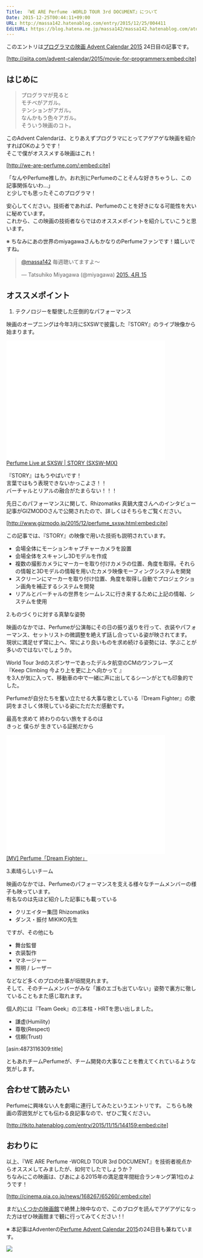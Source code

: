 ```yaml
---
Title: 『WE ARE Perfume -WORLD TOUR 3rd DOCUMENT』について
Date: 2015-12-25T00:44:11+09:00
URL: http://massa142.hatenablog.com/entry/2015/12/25/004411
EditURL: https://blog.hatena.ne.jp/massa142/massa142.hatenablog.com/atom/entry/6653586347149772741
---
```


このエントリは[プログラマの映画 Advent Calendar 2015](http://qiita.com/advent-calendar/2015/movie-for-programmers) 24日目の記事です。

[http://qiita.com/advent-calendar/2015/movie-for-programmers:embed:cite]

## はじめに

> プログラマが見ると  
モチベがアガル。  
テンションがアガル。  
なんかもう色々アガル。  
そういう映画のコト。

このAdvent Calendarは、とりあえずプログラマにとってアゲアゲな映画を紹介すればOKのようです！  
そこで僕がオススメする映画はこれ！

[http://we-are-perfume.com/:embed:cite]

「なんやPerfume推しか。おれ別にPerfumeのことそんな好きちゃうし、この記事関係ないわ...」  
と少しでも思ったそこのプログラマ！

安心してください。技術者であれば、Perfumeのことを好きになる可能性を大いに秘めています。  
これから、この映画の技術者ならではのオススメポイントを紹介していこうと思います。

※ ちなみにあの世界のmiyagawaさんもかなりのPerfumeファンです！嬉しいですね。

<blockquote class="twitter-tweet" lang="ja"><p lang="ja" dir="ltr"><a href="https://twitter.com/massa142">@massa142</a> 毎週聴いてますよ〜</p>&mdash; Tatsuhiko Miyagawa (@miyagawa) <a href="https://twitter.com/miyagawa/status/588136216404611072">2015, 4月 15</a></blockquote>
<script async src="//platform.twitter.com/widgets.js" charset="utf-8"></script>


## オススメポイント

1. テクノロジーを駆使した圧倒的なパフォーマンス

映画のオープニングは今年3月にSXSWで披露した『STORY』のライブ映像から始まります。

<iframe width="420" height="315" frameborder="0" allowfullscreen="" src="//www.youtube.com/embed/zZiPIgCtIxg"></iframe><br><a href="https://youtube.com/watch?v=zZiPIgCtIxg">Perfume Live at SXSW | STORY (SXSW-MIX)</a>

『STORY』はもうやばいです！  
言葉ではもう表現できないかっこよさ！！  
 バーチャルとリアルの融合がたまらない！！！

先日このパフォーマンスに関して、Rhizomatiks 真鍋大度さんへのインタビュー記事がGIZMODOさんで公開されたので、詳しくはそちらをご覧ください。

[http://www.gizmodo.jp/2015/12/perfume_sxsw.html:embed:cite]

この記事では、『STORY』の映像で用いた技術も説明されています。
> 
+ 会場全体にモーションキャプチャーカメラを設置  
+ 会場全体をスキャンし3Dモデルを作成
+ 複数の撮影カメラにマーカーを取り付けカメラの位置、角度を取得。それらの情報と3Dモデルの情報を用いたカメラ映像モーフィングシステムを開発
+ スクリーンにマーカーを取り付け位置、角度を取得し自動でプロジェクション画角を補正するシステムを開発
+ リアルとバーチャルの世界をシームレスに行き来するために上記の情報、システムを使用

2.ものづくりに対する真摯な姿勢

映画のなかでは、Perfumeが公演毎にその日の振り返りを行って、衣装やパフォーマンス、セットリストの微調整を絶えず話し合っている姿が映されてます。  
現状に満足せず常に上へ、常により良いものを求め続ける姿勢には、学ぶことが多いのではないでしょうか。

World Tour 3rdのスポンサーであったデルタ航空のCMのワンフレーズ  
『Keep Climbing 今より上を更に上へ向かって 』  
を3人が気に入って、移動車の中で一緒に声に出してるシーンがとても印象的でした。

Perfumeが自分たちを奮い立たせる大事な歌としている『Dream Fighter』の歌詞をまさしく体現している姿にただただ感動です。

>
最高を求めて 終わりのない旅をするのは  
きっと 僕らが 生きている証拠だから 

<iframe width="420" height="315" frameborder="0" allowfullscreen="" src="//www.youtube.com/embed/rBX5YGPNDbs"></iframe><br><a href="https://youtube.com/watch?v=rBX5YGPNDbs">[MV] Perfume「Dream Fighter」</a>

3.素晴らしいチーム

映画のなかでは、Perfumeのパフォーマンスを支える様々なチームメンバーの様子も映っています。  
有名なのは先ほど紹介した記事にも載っている

+ クリエイター集団 Rhizomatiks
+ ダンス・振付 MIKIKO先生

ですが、その他にも

+ 舞台監督
+ 衣装製作
+ マネージャー
+ 照明 / レーザー

などなど多くのプロの仕事が垣間見れます。  
そして、そのチームメンバーがみな「誰のエゴも出ていない」姿勢で裏方に徹していることもまた感じ取れます。  

個人的には『Team Geek』の三本柱・HRTを思い出しました。

+ 謙虚(Humility)
+ 尊敬(Respect)
+ 信頼(Trust)

[asin:4873116309:title]

ともあれチームPerfumeが、チーム開発の大事なことを教えてくれているような気がします。

## 合わせて読みたい

Perfumeに興味ない人を劇場に連行してみたというエントリです。
こちらも映画の雰囲気がとても伝わる良記事なので、ぜひご覧ください。

[http://tkito.hatenablog.com/entry/2015/11/15/144159:embed:cite]

## おわりに

以上、『WE ARE Perfume -WORLD TOUR 3rd DOCUMENT』を技術者視点からオススメしてみましたが、如何でしたでしょうか？  
ちなみにこの映画は、ぴあによる2015年の満足度年間総合ランキング第1位のようです！

[http://cinema.pia.co.jp/news/168267/65260/:embed:cite]

まだ[いくつかの映画館](http://we-are-perfume.com/ticketTheater.html)で絶賛上映中なので、このブログを読んでアゲアゲになった方はぜひ映画館まで観に行ってみてください！!

※ 本記事はAdventerの[Perfume Advent Calendar 2015](http://www.adventar.org/calendars/887)の24日目も兼ねています。


<span itemtype="http://schema.org/Photograph" itemscope="itemscope"><img class="magnifiable" src="https://lh3.googleusercontent.com/-xMRUJXFIshc/VkV56fm4b7I/AAAAAAAABaA/PLseFPcj4ps/s1024/IMG_0107.JPG" itemprop="image"></span>


